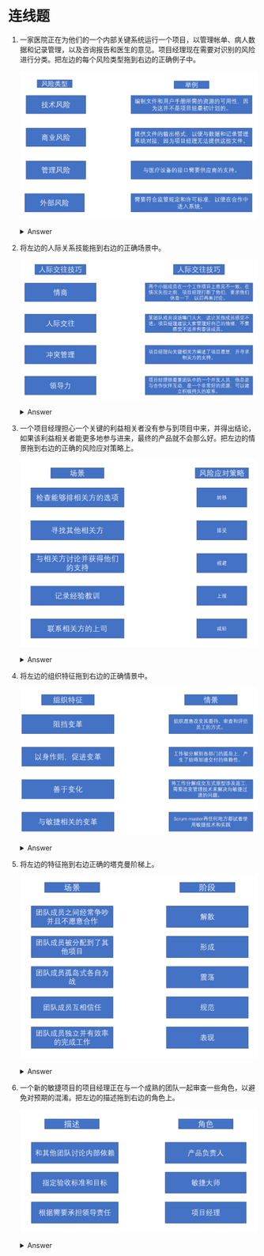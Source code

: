 # 连线题

1. 一家医院正在为他们的一个内部关键系统运行一个项目，以管理帐单、病人数据和记录管理，以及咨询报告和医生的意见。项目经理现在需要对识别的风险进行分类。把左边的每个风险类型拖到右边的正确例子中。

   ![01q](img/01_q.png)

   <details>
      <summary>Answer</summary>

      ![01a](img/01_a.png)

   </details>

2. 将左边的人际关系技能拖到右边的正确场景中。

   ![02q](img/02_q.png)

   <details>
      <summary>Answer</summary>

      ![02a](img/02_a.png)

   </details>

3. 一个项目经理担心一个关键的利益相关者没有参与到项目中来，并得出结论，如果该利益相关者能更多地参与进来，最终的产品就不会那么好。把左边的情景拖到右边的正确的风险应对策略上。

   ![03q](img/03_q.png)

   <details>
      <summary>Answer</summary>

      ![03a](img/03_a.png)

   </details>

4. 将左边的组织特征拖到右边的正确情景中。

   ![04q](img/04_q.png)

   <details>
      <summary>Answer</summary>

      ![04a](img/04_a.png)

   </details>

5. 将左边的特征拖到右边正确的塔克曼阶梯上。

   ![05q](img/05_q.png)

   <details>
      <summary>Answer</summary>

      ![05a](img/05_a.png)

   </details>

6. 一个新的敏捷项目的项目经理正在与一个成熟的团队一起审查一些角色，以避免对预期的混淆。把左边的描述拖到右边的角色上。

   ![06q](img/06_q.png)

   <details>
      <summary>Answer</summary>

      ![06a](img/06_a.png)

   </details>
